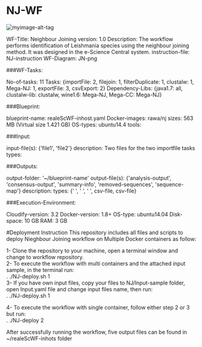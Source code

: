 # NJ-WF
![myimage-alt-tag](https://github.com/WorkflowCenter-Repositories/NJ-WF/raw/master/WF%20structure.png)


  WF-Title: Neighbour Joining
  version: 1.0
  Description: The workflow performs identification of Leishmania species using the neighbour joining method. It was designed in the e-Science Central system.
  instruction-file: NJ-instruction
  WF-Diagram: JN-png

###WF-Tasks:

  No-of-tasks: 11
  Tasks: {importFile: 2, filejoin: 1, filterDuplicate: 1, clustalw: 1, Mega-NJ: 1, exportFile: 3, csvExport: 2}
  Dependency-Libs: {java1.7: all, clustalw-lib: clustalw, wine1.6: Mega-NJ, Mega-CC: Mega-NJ} 

###Blueprint:

  blueprint-name: realeScWF-inhost.yaml
  Docker-images: rawa/nj 
  sizes: 563 MB (Virtual size 1.421 GB)
  OS-types: ubuntu14.4
  tools: 

###Input:

  input-file(s): {'file1', 'file2'}
  description: Two files for the two importfile tasks
  types: 

###Outputs:

  output-folder: '~/blueprint-name'
  output-file(s): {'analysis-output', 'consensus-output', 'summary-info', 'removed-sequences', 'sequence-map'}
  description:
  types: {' ', ' ', ' ', csv-file, csv-file}

###Execution-Environment:

  Cloudify-version: 3.2
  Docker-version: 1.8+
  OS-type: ubuntu14.04
  Disk-space: 10 GB
  RAM: 3 GB

#Deployment Instruction
This repository includes all files and scripts to deploy Nieghbour Joining workflow on Multiple Docker containers as follow:

1- Clone the repository to your machine, open a terminal window and change to workflow repository.  
2- To execute the workflow with multi containers and the attached input sample, in the terminal run:   
   . ./NJ-deploy.sh 1    
3- If you have own input files, copy your files to NJ/Input-sample folder, open Input.yaml file and change input files name, then
   run:  
   . ./NJ-deploy.sh 1  
  
4- To execute the workflow with single container, follow either step 2 or 3 but run:    
   . ./NJ-deploy 2  
    
After successfully running the workflow, five output files can be found in ~/realeScWF-inhots folder
